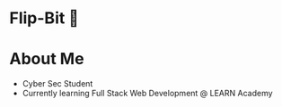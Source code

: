 # Flip-Bit 👻

# About Me
* Cyber Sec Student
* Currently learning Full Stack Web Development @ LEARN Academy
